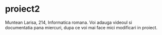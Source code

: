 # proiect2
Muntean Larisa, 214, Informatica romana. Voi adauga videoul si documentatia pana miercuri, dupa ce voi mai face mici modificari in proiect.
